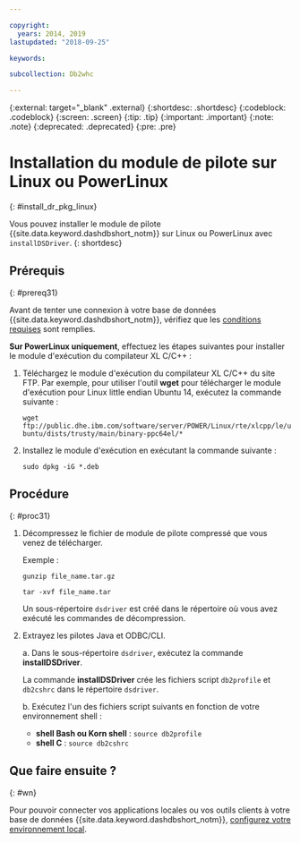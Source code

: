```yaml
---

copyright:
  years: 2014, 2019
lastupdated: "2018-09-25"

keywords:

subcollection: Db2whc

---
```


<!-- Attribute definitions --> 
{:external: target="_blank" .external}
{:shortdesc: .shortdesc}
{:codeblock: .codeblock}
{:screen: .screen}
{:tip: .tip}
{:important: .important}
{:note: .note}
{:deprecated: .deprecated}
{:pre: .pre}

# Installation du module de pilote sur Linux ou PowerLinux
{: #install_dr_pkg_linux}

Vous pouvez installer le module de pilote {{site.data.keyword.dashdbshort_notm}} sur Linux ou PowerLinux avec `installDSDriver`. 
{: shortdesc}

## Prérequis
{: #prereq31}

Avant de tenter une connexion à votre base de données {{site.data.keyword.dashdbshort_notm}}, vérifiez que les [conditions requises](/docs/services/Db2whc/connecting?topic=Db2whc-connect_ov#prereqs) sont remplies.

<!-- Download the Db2 driver package for your operating system from the web console and install it. -->

**Sur PowerLinux uniquement**, effectuez les étapes suivantes pour installer le module d'exécution du compilateur XL C/C++ :

1. Téléchargez le module d'exécution du compilateur XL C/C++ du site FTP. Par exemple, pour utiliser l'outil **wget** pour télécharger le module d'exécution pour Linux little endian Ubuntu 14, exécutez la commande suivante : 

   `wget ftp://public.dhe.ibm.com/software/server/POWER/Linux/rte/xlcpp/le/ubuntu/dists/trusty/main/binary-ppc64el/*`
2. Installez le module d'exécution en exécutant la commande suivante :

   `sudo dpkg -iG *.deb` 

## Procédure
{: #proc31}

1. Décompressez le fichier de module de pilote compressé que vous venez de télécharger.

   Exemple : 

   `gunzip file_name.tar.gz`

   `tar -xvf file_name.tar`

    Un sous-répertoire `dsdriver` est créé dans le répertoire où vous avez exécuté les commandes de décompression.
2. Extrayez les pilotes Java et ODBC/CLI.

   a. Dans le sous-répertoire `dsdriver`, exécutez la commande **installDSDriver**.
   
   La commande **installDSDriver** crée les fichiers script `db2profile` et `db2cshrc` dans le répertoire `dsdriver`.

   b. Exécutez l'un des fichiers script suivants en fonction de votre environnement shell :

   - **shell Bash ou Korn shell** : `source db2profile`
   - **shell C** : `source db2cshrc`

## Que faire ensuite ?
{: #wn}

Pour pouvoir connecter vos applications locales ou vos outils clients à votre base de données {{site.data.keyword.dashdbshort_notm}}, [configurez votre environnement local](/docs/services/Db2whc?topic=Db2whc-cfg_loc_env#cfg_loc_env).   




